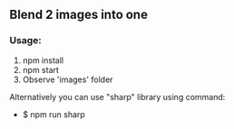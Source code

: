 ## Blend 2 images into one
### Usage:
1. npm install
2. npm start
3. Observe 'images' folder

Alternatively you can use "sharp" library using command:
- $ npm run sharp